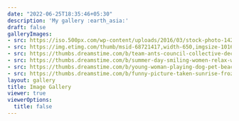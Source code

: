```yaml
---
date: "2022-06-25T18:35:46+05:30"
description: 'My gallery :earth_asia:'
draft: false
galleryImages:
- src: https://iso.500px.com/wp-content/uploads/2016/03/stock-photo-142984111-1500x1000.jpg
- src: https://img.etimg.com/thumb/msid-68721417,width-650,imgsize-1016106,,resizemode-4,quality-100/nature1_gettyimages.jpg
- src: https://thumbs.dreamstime.com/b/team-ants-council-collective-decision-work-17037482.jpg
- src: https://thumbs.dreamstime.com/b/summer-day-smiling-women-relax-wearing-red-dress-fashion-standing-wooden-bridge-over-sea-blue-sky-background-summer-107411998.jpg
- src: https://thumbs.dreamstime.com/b/young-woman-playing-dog-pet-beach-sunrise-sunset-girl-dog-having-fun-seasid-seaside-cute-neglected-stay-66480218.jpg
- src: https://thumbs.dreamstime.com/b/funny-picture-taken-sunrise-frozen-lake-perspective-rider-retro-bicycle-sunrise-personal-211066044.jpg
layout: gallery
title: Image Gallery
viewer: true
viewerOptions:
  title: false
---
```

